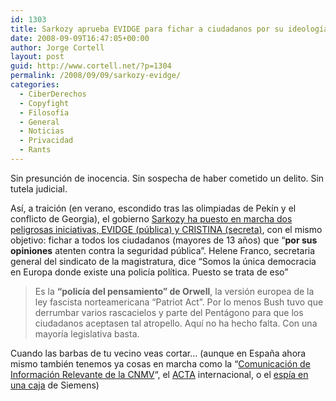 ```yaml
---
id: 1303
title: Sarkozy aprueba EVIDGE para fichar a ciudadanos por su ideología
date: 2008-09-09T16:47:05+00:00
author: Jorge Cortell
layout: post
guid: http://www.cortell.net/?p=1304
permalink: /2008/09/09/sarkozy-evidge/
categories:
  - CiberDerechos
  - Copyfight
  - Filosofí­a
  - General
  - Noticias
  - Privacidad
  - Rants
---
```

Sin presunción de inocencia. Sin sospecha de haber cometido un delito. Sin tutela judicial.

Así, a traición (en verano, escondido tras las olimpiadas de Pekín y el conflicto de Georgia), el gobierno <a title="http://www.bottup.com/index.php?option=com_content&task=view&id=3722&Itemid=114" href="http://www.bottup.com/index.php?option=com_content&task=view&id=3722&Itemid=114" target="_blank">Sarkozy ha puesto en marcha dos peligrosas iniciativas, EVIDGE (pública) y CRISTINA (secreta)</a>, con el mismo objetivo: fichar a todos los ciudadanos (mayores de 13 años) que &#8220;**por sus opiniones** atenten contra la seguridad pública&#8221;. Helene Franco, secretaria general del sindicato de la magistratura, dice “Somos la única democracia en Europa donde existe una policía política. Puesto se trata de eso&#8221;

> Es la **&#8220;policía del pensamiento&#8221; de Orwell**, la versión europea de la ley fascista norteamericana &#8220;Patriot Act&#8221;. Por lo menos Bush tuvo que derrumbar varios rascacielos y parte del Pentágono para que los ciudadanos aceptasen tal atropello. Aquí no ha hecho falta. Con una mayoría legislativa basta.

Cuando las barbas de tu vecino veas cortar&#8230; (aunque en España ahora mismo también tenemos ya cosas en marcha como la &#8220;<a title="http://anvazher.nireblog.com/post/2008/09/06/sobre-la-comunicacion-de-informacion-relevante" href="http://anvazher.nireblog.com/post/2008/09/06/sobre-la-comunicacion-de-informacion-relevante" target="_blank">Comunicación de Información Relevante de la CNMV</a>&#8220;, el <a title="http://ecodiario.eleconomista.es/noticias/noticias/739374/09/08/Las-criticas-rodean-a-un-tratado-contra-la-pirateria.html" href="http://ecodiario.eleconomista.es/noticias/noticias/739374/09/08/Las-criticas-rodean-a-un-tratado-contra-la-pirateria.html" target="_blank">ACTA</a> internacional, o el <a title="http://www.rebelion.org/noticia.php?id=72158" href="http://www.rebelion.org/noticia.php?id=72158" target="_blank">espía en una caja</a> de Siemens)